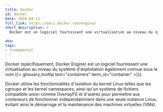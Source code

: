 ```yaml
---
title: Docker
id: docker
date: 2018-04-12
full_link: https://docs.docker.com/engine/
short_description: >
  Docker est un logiciel fournissant une virtualisation au niveau du système d'exploitation, également connue sous le nom de conteneurs.

aka:
tags:
- fundamental
---
```

Docker (spécifiquement, Docker Engine) est un logiciel fournissant une virtualisation au niveau du système d'exploitation également connue sous le nom {{< glossary_tooltip text="containers" term_id="container" >}}}.

<!--more-->

Docker utilise les fonctionnalités d'isolation du kernel Linux telles que les cgroups et les kernel namespaces, ainsi qu'un système de fichiers compatible union comme OverlayFS et d'autres pour permettre aux conteneurs de fonctionner indépendamment dans une seule instance Linux, évitant ainsi le démarrage et la maintenance des machines virtuelles (VMs).
